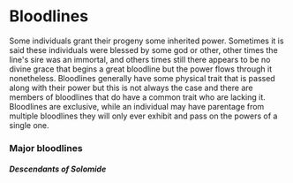 
# Bloodlines
Some individuals grant their progeny some inherited power. Sometimes it is said these individuals were blessed by some god or other, other times the line's sire was an immortal, and others times still there appears to be no divine grace that begins a great bloodline but the power flows through it nonetheless. Bloodlines generally have some physical trait that is passed along with their power but this is not always the case and there are members of bloodlines that do have a common trait who are lacking it. Bloodlines are exclusive, while an individual may have parentage from multiple bloodlines they will only ever exhibit and pass on the powers of a single one.


### Major bloodlines

##### Descendants of Solomide
